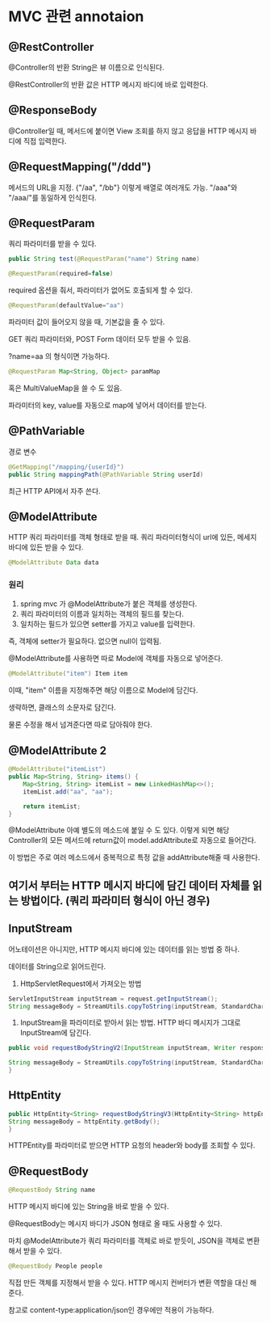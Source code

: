 # MVC 관련 annotaion

## @RestController
@Controller의 반환 String은 뷰 이름으로 인식된다. 

@RestController의 반환 값은 HTTP 메시지 바디에 바로 입력한다. 

## @ResponseBody
@Controller일 때, 
메서드에 붙이면 View 조회를 하지 않고 응답을 HTTP 메시지 바디에 직접 입력한다. 

## @RequestMapping("/ddd")
메서드의 URL을 지정.
{"/aa", "/bb"}  이렇게 배열로 여러개도 가능.
"/aaa"와 "/aaa/"를 동일하게 인식힌다. 

## @RequestParam
쿼리 파라미터를 받을 수 있다.
~~~java
public String test(@RequestParam("name") String name)
~~~

~~~java
@RequestParam(required=false)
~~~
required 옵션을 줘서, 파라미터가 없어도 호출되게 할 수 있다. 

~~~java
@RequestParam(defaultValue="aa")
~~~
파라미터 값이 들어오지 않을 때, 기본값을 줄 수 있다. 


GET 쿼리 파라미터와, POST Form 데이터 모두 받을 수 있음.

?name=aa 의 형식이면 가능하다. 

~~~java
@RequestParam Map<String, Object> paramMap
~~~
혹은 MultiValueMap을 쓸 수 도 있음. 

파라미터의 key, value를 자동으로 map에 넣어서 데이터를 받는다. 

## @PathVariable
경로 변수

~~~java
@GetMapping("/mapping/{userId}")
public String mappingPath(@PathVariable String userId)
~~~

최근 HTTP API에서 자주 쓴다. 


## @ModelAttribute

HTTP 쿼리 파라미터를 객체 형태로 받을 때.
쿼리 파라미터형식이 url에 있든, 메세지 바디에 있든 받을 수 있다.

~~~java
@ModelAttribute Data data
~~~

### 원리
1. spring mvc 가 @ModelAttribute가 붙은 객체를 생성한다. 
2. 쿼리 파라미터의 이름과 일치하는 객체의 필드를 찾는다.
3. 일치하는 필드가 있으면 setter를 가지고 value를 입력한다. 

즉, 객체에 setter가 필요하다. 없으면 null이 입력됨.

@ModelAttribute를 사용하면 따로 Model에 객체를 자동으로 넣어준다. 

~~~java
@ModelAttribute("item") Item item
~~~
이때, "item" 이름을 지정해주면 해당 이름으로 Model에 담긴다.

생략하면, 클래스의 소문자로 담긴다.

물론 수정을 해서 넘겨준다면 따로 담아줘야 한다. 

## @ModelAttribute 2
~~~java
@ModelAttribute("itemList")
public Map<String, String> items() {
    Map<String, String> itemList = new LinkedHashMap<>();
    itemList.add("aa", "aa");

    return itemList;
}
~~~
@ModelAttribute 아예 별도의 메소드에 붙일 수 도 있다. 이렇게 되면 해당 Controller의 모든 메서드에 return값이 model.addAttribute로 자동으로 들어간다. 

이 방법은 주로 여러 메소드에서 중복적으로 특정 값을 addAttribute해줄 때 사용한다.

## 여기서 부터는 HTTP 메시지 바디에 담긴 데이터 자체를 읽는 방법이다. (쿼리 파라미터 형식이 아닌 경우)

## InputStream

어노테이션은 아니지만, HTTP 메시지 바디에 있는 데이터를 읽는 방법 중 하나.

데이터를 String으로 읽어드린다. 

1. HttpServletRequest에서 가져오는 방법
~~~java
ServletInputStream inputStream = request.getInputStream();
String messageBody = StreamUtils.copyToString(inputStream, StandardCharsets.UTF_8);
~~~

1. InputStream을 파라미터로 받아서 읽는 방법. HTTP 바디 메시지가 그대로 InputStream에 담긴다.
~~~java
public void requestBodyStringV2(InputStream inputStream, Writer responseWriter) throws IOException {

String messageBody = StreamUtils.copyToString(inputStream, StandardCharsets.UTF_8);
}
~~~

## HttpEntity

~~~java
public HttpEntity<String> requestBodyStringV3(HttpEntity<String> httpEntity) {
String messageBody = httpEntity.getBody();
}
~~~

HTTPEntity를 파라미터로 받으면 HTTP 요청의 header와 body를 조회할 수 있다. 

## @RequestBody

~~~java
@RequestBody String name
~~~

HTTP 메시지 바디에 있는 String을 바로 받을 수 있다. 

@RequestBody는 메시지 바디가 JSON 형태로 올 때도 사용할 수 있다. 

마치 @ModelAttribute가 쿼리 파라미터를 객체로 바로 받듯이, JSON을 객체로 변환해서 받을 수 있다. 

~~~java
@RequestBody People people
~~~
직접 만든 객체를 지정해서 받을 수 있다.
HTTP 메시지 컨버터가 변환 역할을 대신 해준다.

참고로 content-type:application/json인 경우에만 적용이 가능하다.

